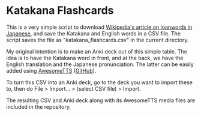 # Katakana Flashcards

This is a very simple script to download [Wikipedia's article on loanwords in Japanese](https://en.wikipedia.org/wiki/List_of_gairaigo_and_wasei-eigo_terms), and save the Katakana and English words in a CSV file. The script saves the file as "katakana_flashcards.csv" in the current directory.

My original intention is to make an Anki deck out of this simple table. The idea is to have the Katakana word in front, and at the back, we have the English translation and the Japanese pronunciation. The latter can be easily added using [AwesomeTTS](https://ankiweb.net/shared/info/301952613) ([GitHub](https://github.com/AwesomeTTS/awesometts-anki-addon)).

To turn this CSV into an Anki deck, go to the deck you want to import these to, then do File > Import... > (select CSV file) > Import.

The resulting CSV and Anki deck along with its AwesomeTTS media files are included in the repository.
